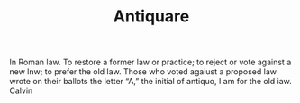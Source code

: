 ---
title: Antiquare
letter: A
permalink: "/definitions/antiquare.html"
body: In Roman law. To restore a former law or practice; to reject or vote against
  a new lnw; to prefer the old law. Those who voted agaiust a proposed law wrote on
  their ballots the letter “A,” the initial of antiquo, I am for the old iaw. Calvin
published_at: '2018-07-07'
source: Black's Law Dictionary
layout: post
---